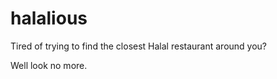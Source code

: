 halalious
=========

Tired of trying to find the closest Halal restaurant around you?

Well look no more.
